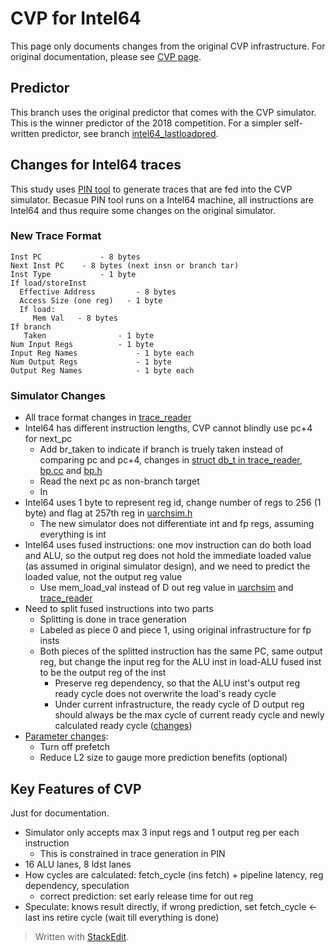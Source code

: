 
# CVP for Intel64
This page only documents changes from the original CVP infrastructure. For original documentation, please see [CVP page](https://github.com/haiyuem/CVP/tree/master).

## Predictor
This branch uses the original predictor that comes with the CVP simulator. This is the winner predictor of the 2018 competition. For a simpler self-written predictor, see branch [intel64_lastloadpred](https://github.com/haiyuem/CVP/tree/intel64_lastloadpred). 

## Changes for Intel64 traces
This study uses [PIN tool](https://github.com/haiyuem/pintool) to generate traces that are fed into the CVP simulator. Becasue PIN tool runs on a Intel64 machine, all instructions are Intel64 and thus require some changes on the original simulator. 

### New Trace Format
```Trace Format :
Inst PC 		    - 8 bytes
Next Inst PC 	- 8 bytes (next insn or branch tar)
Inst Type			- 1 byte
If load/storeInst
  Effective Address 		- 8 bytes
  Access Size (one reg)   - 1 byte
  If load: 
     Mem Val   - 8 bytes
If branch
   Taken 				- 1 byte
Num Input Regs 			- 1 byte
Input Reg Names 			- 1 byte each
Num Output Regs 			- 1 byte
Output Reg Names			- 1 byte each
```

### Simulator Changes
- All trace format changes in [trace_reader](lib/cvp_trace_reader.h)
- Intel64 has different instruction lengths, CVP cannot blindly use pc+4 for next_pc
	- Add br_taken to indicate if branch is truely taken instead of comparing pc and pc+4, changes in [struct db_t in trace_reader](lib/cvp_trace_reader.h), [bp.cc](lib/bp.cc) and [bp.h](lib/bp.h)
	- Read the next pc as non-branch target
	-  In 
- Intel64 uses 1 byte to represent reg id, change number of regs to 256 (1 byte) and flag at 257th reg in [uarchsim.h](lib/uarchsim.h)
	- The new simulator does not differentiate int and fp regs, assuming everything is int
- Intel64 uses fused instructions: one mov instruction can do both load and ALU, so the output reg does not hold the immediate loaded value (as assumed in original simulator design), and we need to predict the loaded value, not the output reg value
	- Use mem_load_val instead of D out reg value in [uarchsim](lib/uarchsim.cc) and [trace_reader](lib/cvp_trace_reader.h) 
- Need to split fused instructions into two parts
	- Splitting is done in trace generation
	- Labeled as piece 0 and piece 1, using original infrastructure for fp insts
	- Both pieces of the splitted instruction has the same PC, same output reg, but change the input reg for the ALU inst in load-ALU fused inst to be the output reg of the inst
		- Preserve reg dependency, so that the ALU inst's output reg ready cycle does not overwrite the load's ready cycle
		- Under current infrastructure, the ready cycle of D output reg should always be the max cycle of current ready cycle and newly calculated ready cycle ([changes](https://github.com/eric-rotenberg/CVP/compare/master...haiyuem:CVP:intel64_winnerpred#diff-c4faaeb8327ecf2717410934e4034bc98c857d12d60a59f19fa6ad6d7c2eed73R365))
- [Parameter changes](lib/parameters.cc): 
	- Turn off prefetch 
	- Reduce L2 size to gauge more prediction benefits (optional)

## Key Features of CVP
Just for documentation. 

- Simulator only accepts max 3 input regs and 1 output reg per each instruction
	- This is constrained in trace generation in PIN
- 16 ALU lanes, 8 ldst lanes
- How cycles are calculated: fetch_cycle (ins fetch) + pipeline latency, reg dependency, speculation
	- correct prediction: set early release time for out reg
- Speculate: knows result directly, if wrong prediction, set fetch_cycle <- last ins retire cycle (wait till everything is done) 


> Written with [StackEdit](https://stackedit.io/).

